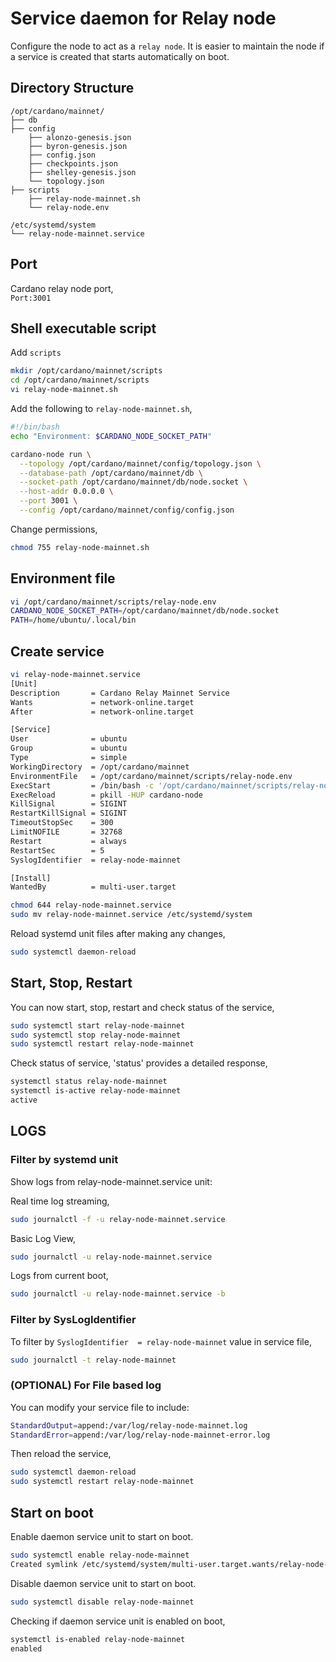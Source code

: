 # Service daemon for Relay node

Configure the node to act as a `relay node`. It is easier to maintain the node if a service is created that starts automatically on boot.

## Directory Structure

```text
/opt/cardano/mainnet/
├── db
├── config
    ├── alonzo-genesis.json
    ├── byron-genesis.json
    ├── config.json
    ├── checkpoints.json
    ├── shelley-genesis.json
    └── topology.json
├── scripts
    ├── relay-node-mainnet.sh
    └── relay-node.env
```

```text
/etc/systemd/system
└── relay-node-mainnet.service
```
## Port
Cardano relay node port,    
`Port:3001`

## Shell executable script

Add `scripts`

```bash
mkdir /opt/cardano/mainnet/scripts
cd /opt/cardano/mainnet/scripts
vi relay-node-mainnet.sh
```

Add the following to `relay-node-mainnet.sh`,
```bash
#!/bin/bash
echo "Environment: $CARDANO_NODE_SOCKET_PATH"

cardano-node run \
  --topology /opt/cardano/mainnet/config/topology.json \
  --database-path /opt/cardano/mainnet/db \
  --socket-path /opt/cardano/mainnet/db/node.socket \
  --host-addr 0.0.0.0 \
  --port 3001 \
  --config /opt/cardano/mainnet/config/config.json
```

Change permissions,
```bash
chmod 755 relay-node-mainnet.sh
```

## Environment file

```bash
vi /opt/cardano/mainnet/scripts/relay-node.env
CARDANO_NODE_SOCKET_PATH=/opt/cardano/mainnet/db/node.socket
PATH=/home/ubuntu/.local/bin
```

## Create service 

```bash
vi relay-node-mainnet.service
[Unit]
Description       = Cardano Relay Mainnet Service
Wants             = network-online.target
After             = network-online.target

[Service]
User              = ubuntu
Group             = ubuntu
Type              = simple
WorkingDirectory  = /opt/cardano/mainnet
EnvironmentFile   = /opt/cardano/mainnet/scripts/relay-node.env
ExecStart         = /bin/bash -c '/opt/cardano/mainnet/scripts/relay-node-mainnet.sh'
ExecReload        = pkill -HUP cardano-node
KillSignal        = SIGINT
RestartKillSignal = SIGINT
TimeoutStopSec    = 300
LimitNOFILE       = 32768
Restart           = always
RestartSec        = 5
SyslogIdentifier  = relay-node-mainnet

[Install]
WantedBy          = multi-user.target
```

```bash
chmod 644 relay-node-mainnet.service 
sudo mv relay-node-mainnet.service /etc/systemd/system
```

Reload systemd unit files after making any changes,
```bash
sudo systemctl daemon-reload
```

## Start, Stop, Restart

You can now start, stop, restart and check status of the service,
```bash
sudo systemctl start relay-node-mainnet
sudo systemctl stop relay-node-mainnet
sudo systemctl restart relay-node-mainnet
```

Check status of service, 'status' provides a detailed response,
```bash
systemctl status relay-node-mainnet
systemctl is-active relay-node-mainnet
active
```

## LOGS

### Filter by systemd unit

Show logs from relay-node-mainnet.service unit:

Real time log streaming,
```bash
sudo journalctl -f -u relay-node-mainnet.service
```

Basic Log View,
```bash
sudo journalctl -u relay-node-mainnet.service
```

Logs from current boot,
```bash
sudo journalctl -u relay-node-mainnet.service -b
```

### Filter by SysLogIdentifier

To filter by `SyslogIdentifier  = relay-node-mainnet` value in service file,
```bash
sudo journalctl -t relay-node-mainnet
```

### (OPTIONAL) For File based log

You can modify your service file to include:
```bash
StandardOutput=append:/var/log/relay-node-mainnet.log
StandardError=append:/var/log/relay-node-mainnet-error.log
```

Then reload the service,
```bash
sudo systemctl daemon-reload
sudo systemctl restart relay-node-mainnet
```

## Start on boot

Enable daemon service unit to start on boot.
```bash
sudo systemctl enable relay-node-mainnet
Created symlink /etc/systemd/system/multi-user.target.wants/relay-node-mainnet.service → /etc/systemd/system/relay-node-mainnet.service.
```

Disable daemon service unit to start on boot.
```bash
sudo systemctl disable relay-node-mainnet
```

Checking if daemon service unit is enabled on boot,
```bash
systemctl is-enabled relay-node-mainnet
enabled
```
